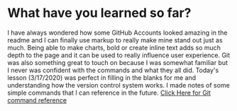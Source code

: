 # What have you learned so far?

I have always wondered how some GitHub Accounts looked amazing in the readme and I can finally use markup to really make mine stand out just as much. Being able to make charts, bold or create inline text adds so much depth to the page and it can be used to really influence user experience. 
Git was also something great to touch on because I was somewhat familiar but I never was confident with the commands and what they all did. Today's lesson (3/17/2020) was perfect in filling in the blanks for me and understanding how the version control system works. I made notes of some simple commands that I can reference in the future. [Click Here for Git command reference](https://lindseyshepard.github.io/learning-journal-repo/git-notes)   
